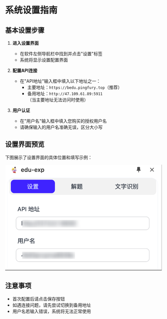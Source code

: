 # 系统设置指南

## 基本设置步骤

1. **进入设置界面**
   - 在软件左侧导航栏中找到并点击"设置"标签
   - 系统将显示设置配置界面

2. **配置API连接**
   - 在"API地址"输入框中填入以下地址之一：
     - 主要地址：`https://bedu.pingfury.top`（推荐）
     - 备用地址：`http://47.109.61.89:5911`（当主要地址无法访问时使用）

3. **用户认证**
   - 在"用户名"输入框中填入您购买的授权用户名
   - 请确保输入的用户名准确无误，区分大小写

## 设置界面预览

下图展示了设置界面的具体位置和填写示例：

![设置界面预览](../img/Snipaste_2025-01-12_19-18-49.png)

## 注意事项

- 首次配置后请点击保存按钮
- 如遇连接问题，请先尝试切换到备用地址
- 用户名若输入错误，系统将无法正常使用
